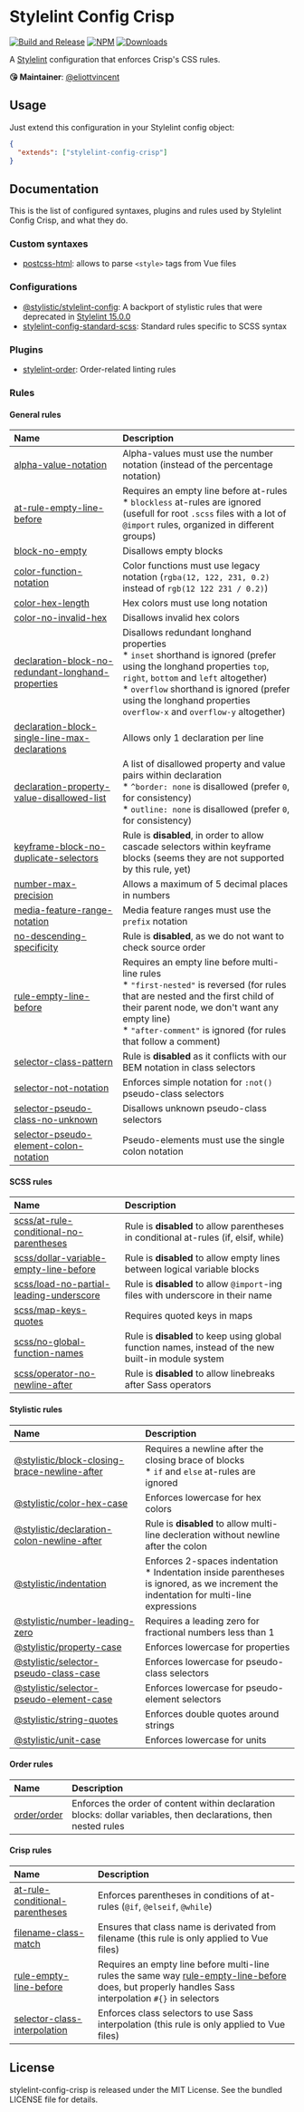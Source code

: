 # Stylelint Config Crisp

[![Build and Release](https://github.com/crisp-oss/stylelint-config-crisp/workflows/Build%20and%20Release/badge.svg)](https://github.com/crisp-oss/stylelint-config-crisp/actions?query=workflow%3A%22Build+and+Release%22) [![NPM](https://img.shields.io/npm/v/stylelint-config-crisp.svg)](https://www.npmjs.com/package/stylelint-config-crisp) [![Downloads](https://img.shields.io/npm/dt/stylelint-config-crisp.svg)](https://www.npmjs.com/package/stylelint-config-crisp)

A [Stylelint](https://stylelint.io/) configuration that enforces Crisp's CSS rules.

**😘 Maintainer**: [@eliottvincent](https://github.com/eliottvincent)

## Usage

Just extend this configuration in your Stylelint config object:
```json
{
  "extends": ["stylelint-config-crisp"]
}
```

## Documentation

This is the list of configured syntaxes, plugins and rules used by Stylelint Config Crisp, and what they do.

### Custom syntaxes
- [postcss-html](https://github.com/ota-meshi/postcss-html): allows to parse `<style>` tags from Vue files

### Configurations
- [@stylistic/stylelint-config](https://github.com/stylelint-stylistic/stylelint-config): A backport of stylistic rules that were deprecated in [Stylelint 15.0.0](https://github.com/stylelint/stylelint/blob/15.0.0/docs/migration-guide/to-15.md)
- [stylelint-config-standard-scss](https://github.com/stylelint-scss/stylelint-config-standard-scss): Standard rules specific to SCSS syntax

### Plugins
- [stylelint-order](https://github.com/hudochenkov/stylelint-order): Order-related linting rules

### Rules

#### General rules

| Name | Description |
| :- | :- |
| [alpha-value-notation](https://stylelint.io/user-guide/rules/alpha-value-notation/) | Alpha-values must use the number notation (instead of the percentage notation) |
| [at-rule-empty-line-before](https://stylelint.io/user-guide/rules/at-rule-empty-line-before/) | Requires an empty line before at-rules <br /> * `blockless` at-rules are ignored (usefull for root `.scss` files with a lot of `@import` rules, organized in different groups) |
| [block-no-empty](https://stylelint.io/user-guide/rules/block-no-empty/) | Disallows empty blocks |
| [color-function-notation](https://stylelint.io/user-guide/rules/color-function-notation/) | Color functions must use legacy notation (`rgba(12, 122, 231, 0.2)` instead of `rgb(12 122 231 / 0.2)`) |
| [color-hex-length](https://stylelint.io/user-guide/rules/color-hex-length/) | Hex colors must use long notation |
| [color-no-invalid-hex](https://stylelint.io/user-guide/rules/color-no-invalid-hex/) | Disallows invalid hex colors |
| [declaration-block-no-redundant-longhand-properties](https://stylelint.io/user-guide/rules/declaration-block-no-redundant-longhand-properties/) | Disallows redundant longhand properties <br /> * `inset` shorthand is ignored (prefer using the longhand properties `top`, `right`, `bottom` and `left` altogether) <br /> * `overflow` shorthand is ignored (prefer using the longhand properties `overflow-x` and `overflow-y` altogether)|
| [declaration-block-single-line-max-declarations](https://stylelint.io/user-guide/rules/declaration-block-single-line-max-declarations/) | Allows only 1 declaration per line |
| [declaration-property-value-disallowed-list](https://stylelint.io/user-guide/rules/declaration-property-value-disallowed-list/) | A list of disallowed property and value pairs within declaration <br /> * `^border: none` is disallowed (prefer `0`, for consistency) <br /> * `outline: none` is disallowed (prefer `0`, for consistency) |
| [keyframe-block-no-duplicate-selectors](https://stylelint.io/user-guide/rules/keyframe-block-no-duplicate-selectors/) | Rule is **disabled**, in order to allow cascade selectors within keyframe blocks (seems they are not supported by this rule, yet) |
| [number-max-precision](https://stylelint.io/user-guide/rules/number-max-precision/) | Allows a maximum of 5 decimal places in numbers |
| [media-feature-range-notation](https://stylelint.io/user-guide/rules/media-feature-range-notation/) | Media feature ranges must use the `prefix` notation |
| [no-descending-specificity](https://stylelint.io/user-guide/rules/no-descending-specificity/) | Rule is **disabled**, as we do not want to check source order |
| [rule-empty-line-before](https://stylelint.io/user-guide/rules/rule-empty-line-before/) | Requires an empty line before multi-line rules <br /> * `"first-nested"` is reversed (for rules that are nested and the first child of their parent node, we don't want any empty line) <br /> * `"after-comment"` is ignored (for rules that follow a comment) |
| [selector-class-pattern](https://stylelint.io/user-guide/rules/selector-class-pattern/) | Rule is **disabled** as it conflicts with our BEM notation in class selectors |
| [selector-not-notation](https://stylelint.io/user-guide/rules/selector-not-notation/) | Enforces simple notation for `:not()` pseudo-class selectors |
| [selector-pseudo-class-no-unknown](https://stylelint.io/user-guide/rules/selector-pseudo-class-no-unknown/) | Disallows unknown pseudo-class selectors |
| [selector-pseudo-element-colon-notation](https://stylelint.io/user-guide/rules/selector-pseudo-element-colon-notation/) | Pseudo-elements must use the single colon notation |

#### SCSS rules

| Name | Description |
| :- | :- |
| [scss/at-rule-conditional-no-parentheses](https://github.com/stylelint-scss/stylelint-scss/tree/master/src/rules/at-rule-conditional-no-parentheses) | Rule is **disabled** to allow parentheses in conditional at-rules (if, elsif, while) |
| [scss/dollar-variable-empty-line-before](https://github.com/stylelint-scss/stylelint-scss/tree/master/src/rules/dollar-variable-empty-line-before) | Rule is **disabled** to allow empty lines between logical variable blocks |
| [scss/load-no-partial-leading-underscore](https://github.com/stylelint-scss/stylelint-scss/tree/master/src/rules/load-no-partial-leading-underscore) | Rule is **disabled** to allow `@import`-ing files with underscore in their name |
| [scss/map-keys-quotes](https://github.com/stylelint-scss/stylelint-scss/tree/master/src/rules/map-keys-quotes) | Requires quoted keys in maps |
| [scss/no-global-function-names](https://github.com/stylelint-scss/stylelint-scss/tree/master/src/rules/no-global-function-names) | Rule is **disabled** to keep using global function names, instead of the new built-in module system |
| [scss/operator-no-newline-after](https://github.com/stylelint-scss/stylelint-scss/tree/master/src/rules/operator-no-newline-after) | Rule is **disabled** to allow linebreaks after Sass operators |

#### Stylistic rules

| Name | Description |
| :- | :- |
| [@stylistic/block-closing-brace-newline-after](https://github.com/stylelint-stylistic/stylelint-stylistic/tree/main/lib/rules/block-closing-brace-newline-after) | Requires a newline after the closing brace of blocks <br /> * `if` and `else` at-rules are ignored |
| [@stylistic/color-hex-case](https://github.com/stylelint-stylistic/stylelint-stylistic/tree/main/lib/rules/color-hex-case) | Enforces lowercase for hex colors |
| [@stylistic/declaration-colon-newline-after](https://github.com/stylelint-stylistic/stylelint-stylistic/tree/main/lib/rules/declaration-colon-newline-after) | Rule is **disabled** to allow multi-line decleration without newline after the colon |
| [@stylistic/indentation](https://github.com/stylelint-stylistic/stylelint-stylistic/tree/main/lib/rules/indentation) | Enforces 2-spaces indentation <br /> * Indentation inside parentheses is ignored, as we increment the indentation for multi-line expressions |
| [@stylistic/number-leading-zero](https://github.com/stylelint-stylistic/stylelint-stylistic/tree/main/lib/rules/number-leading-zero) | Requires a leading zero for fractional numbers less than 1 |
| [@stylistic/property-case](https://github.com/stylelint-stylistic/stylelint-stylistic/tree/main/lib/rules/property-case) | Enforces lowercase for properties |
| [@stylistic/selector-pseudo-class-case](https://github.com/stylelint-stylistic/stylelint-stylistic/tree/main/lib/rules/selector-pseudo-class-case) | Enforces lowercase for pseudo-class selectors |
| [@stylistic/selector-pseudo-element-case](https://github.com/stylelint-stylistic/stylelint-stylistic/tree/main/lib/rules/selector-pseudo-element-case) | Enforces lowercase for pseudo-element selectors |
| [@stylistic/string-quotes](https://github.com/stylelint-stylistic/stylelint-stylistic/tree/main/lib/rules/string-quotes) | Enforces double quotes around strings |
| [@stylistic/unit-case](https://github.com/stylelint-stylistic/stylelint-stylistic/tree/main/lib/rules/unit-case) | Enforces lowercase for units |

#### Order rules

| Name | Description |
| :- | :- |
| [order/order](https://github.com/hudochenkov/stylelint-order/tree/master/rules/order) | Enforces the order of content within declaration blocks: dollar variables, then declarations, then nested rules |

#### Crisp rules

| Name | Description |
| :- | :- |
| [at-rule-conditional-parentheses](https://github.com/crisp-oss/stylelint-config-crisp/blob/master/rules/at-rule-conditional-parentheses.js) | Enforces parentheses in conditions of at-rules (`@if`, `@elseif`, `@while`) |
| [filename-class-match](https://github.com/crisp-oss/stylelint-config-crisp/blob/master/rules/filename-class-match.js) | Ensures that class name is derivated from filename (this rule is only applied to Vue files) |
| [rule-empty-line-before](https://github.com/crisp-oss/stylelint-config-crisp/blob/master/rules/rule-empty-line-before.js) | Requires an empty line before multi-line rules the same way [rule-empty-line-before](https://stylelint.io/user-guide/rules/rule-empty-line-before/) does, but properly handles Sass interpolation `#{}` in selectors |
| [selector-class-interpolation](https://github.com/crisp-oss/stylelint-config-crisp/blob/master/rules/selector-class-interpolation.js) | Enforces class selectors to use Sass interpolation (this rule is only applied to Vue files) |

## License

stylelint-config-crisp is released under the MIT License. See the bundled LICENSE file for details.
